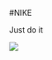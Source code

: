 #NIKE

Just do it

<img src="https://c.static-nike.com/a/images/w_1920,c_limit/mdbgldn6yg1gg88jomci/image.jpg">